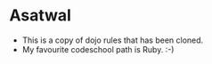 Asatwal
=======

- This is a copy of dojo rules that has been cloned.
- My favourite codeschool path is Ruby. :-)
